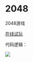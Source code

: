 # 2048
2048游戏

[在线试玩](http://marsggbo.github.io/2048/)

代码逻辑：

![](http://opn1dyhml.bkt.clouddn.com/17-9-6/62450143.jpg)
